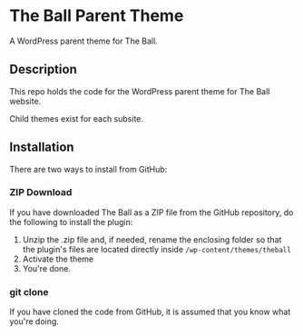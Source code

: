 # The Ball Parent Theme

A WordPress parent theme for The Ball.

## Description

This repo holds the code for the WordPress parent theme for The Ball website.

Child themes exist for each subsite.

## Installation

There are two ways to install from GitHub:

### ZIP Download

If you have downloaded The Ball as a ZIP file from the GitHub repository, do the following to install the plugin:

1. Unzip the .zip file and, if needed, rename the enclosing folder so that the plugin's files are located directly inside `/wp-content/themes/theball`
2. Activate the theme
3. You're done.

### git clone

If you have cloned the code from GitHub, it is assumed that you know what you're doing.
